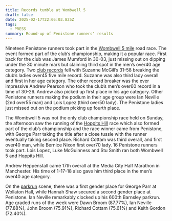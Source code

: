 ```yaml
---
title: Records tumble at Wombwell 5
draft: false
date: 2025-02-17T22:05:03.825Z
tags:
  - PRESS
summary: Round-up of Penistone runners' results
---
```

Nineteen Penistone runners took part in the [Wombwell 5 mile](https://results.pfrac.co.uk/championship-2024/wombwell-5) road race.  The event formed part of the club’s championship, making it a popular race.   First back for the club was James Mumford in 30-03, just missing out on dipping under the 30 minute mark but claiming third spot in the men’s over40 age category.  Two [club records](https://results.pfrac.co.uk/records/) fell with Suzanne McGill’s 31-58 breaking the club’s ladies over45 five mile record.  Suzanne was also third lady overall and first in her age category.  The other record breaker was the ever impressive Andrew Pearson who took the club’s men’s over60 record in a time of 30-26.  Andrew also picked up first place in his age category.  Other Penistone runners making the podium in their age group were Ian Neville (2nd over55 man) and Lois Lopez (third over50 lady).  The Penistone ladies just missed out on the podium picking up fourth place.

The Wombwell 5 was not the only club championship race held on Sunday, the afternoon saw the running of the [Hoppits Hill](https://results.pfrac.co.uk/championship-2024/hoppits-hill) race which also formed part of the club’s championship and the race winner came from Penistone, with George Parr taking the title after a close tussle with the runner eventually taking second place.  Richard Cottam was third overall, and first over40 man, while Bernice Nixon first over70 lady.  16 Penistone runners took part.  Lois Lopez, Luke McGuinness and Stu Smith ran both Wombwell 5 and Hoppits Hill.

Andrew Heppenstall came 17th overall at the Media City Half Marathon in Manchester.   His time of 1-17-18 also gave him third place in the men’s over40 age category.

On the [parkrun](https://results.pfrac.co.uk/parkrun-2025/latest) scene, there was a first gender place for George Parr at Wollaton Hall, while Hannah Shaw secured a second gender place at Penistone.  Ian Neville remarkably clocked up his 600th Barnsley parkrun.  Age graded runs of the week were Dawn Broom (87.77%), Ian Neville (77.88%), John Broom (75.91%), Richard Cottam (75.61%) and Keith Gordon (72.40%).